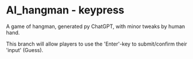 # AI_hangman - keypress
A game of hangman, generated py ChatGPT, with minor tweaks by human hand.

This branch will allow players to use the 'Enter'-key to submit/confirm their 'input' (Guess).
